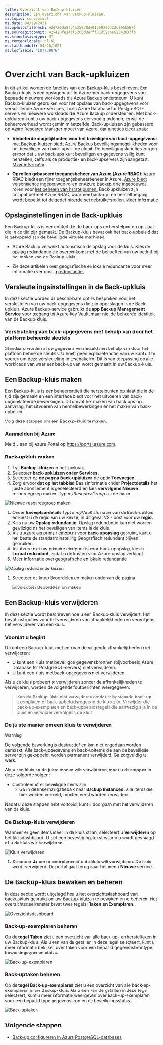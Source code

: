 ```yaml
---
title: Overzicht van Backup-kluizen
description: Een overzicht van Backup-kluizen.
ms.topic: conceptual
ms.date: 04/19/2021
ms.openlocfilehash: e2d720da9474a35870de01559201d22c9e5b567f
ms.sourcegitcommit: 425420fe14cf5265d3e7ff31d596be62542837fb
ms.translationtype: MT
ms.contentlocale: nl-NL
ms.lasthandoff: 04/20/2021
ms.locfileid: "107739076"
---
```

# <a name="backup-vaults-overview"></a>Overzicht van Back-upkluizen

In dit artikel worden de functies van een Backup-kluis beschreven. Een Backup-kluis is een opslagentiteit in Azure met back-upgegevens voor bepaalde nieuwere workloads die Azure Backup ondersteunt. U kunt Backup-kluizen gebruiken voor het opslaan van back-upgegevens voor verschillende Azure-services, zoals Azure Database for PostgreSQL-servers en nieuwere workloads die Azure Backup ondersteunen. Met back-upkluizen kunt u uw back-upgegevens eenvoudig ordenen, terwijl de beheeroverhead wordt geminim hetzelfde. Back-upkluizen zijn gebaseerd op Azure Resource Manager model van Azure, dat functies biedt zoals:

- **Verbeterde mogelijkheden voor het beveiligen van back-upgegevens:** met Backup-kluizen biedt Azure Backup beveiligingsmogelijkheden voor het beveiligen van back-ups in de cloud. De beveiligingsfuncties zorgen ervoor dat u uw back-ups kunt beveiligen en gegevens veilig kunt herstellen, zelfs als de productie- en back-upservers zijn aangetast. [Meer informatie](backup-azure-security-feature.md)

- **Op rollen gebaseerd toegangsbeheer van Azure (Azure RBAC)**: Azure RBAC biedt een fijner toegangsbeheerbeheer in Azure. [Azure biedt verschillende ingebouwde rollen en](../role-based-access-control/built-in-roles.md)Azure Backup drie ingebouwde rollen voor [het beheren van herstelpunten.](backup-rbac-rs-vault.md) Back-upkluizen zijn compatibel met Azure RBAC, waarmee back-up- en hersteltoegang wordt beperkt tot de gedefinieerde set gebruikersrollen. [Meer informatie](backup-rbac-rs-vault.md)

## <a name="storage-settings-in-the-backup-vault"></a>Opslaginstellingen in de Back-upkluis

Een Backup-kluis is een entiteit die de back-ups en herstelpunten op slaat die in de tijd zijn gemaakt. De Backup-kluis bevat ook het back-upbeleid dat is gekoppeld aan de beveiligde virtuele machines.

- Azure Backup verwerkt automatisch de opslag voor de kluis. Kies de opslag redundantie die overeenkomt met de behoeften van uw bedrijf bij het maken van de Backup-kluis.

- Zie deze artikelen over geografische en [](../storage/common/storage-redundancy.md#geo-redundant-storage) lokale redundantie voor meer informatie over opslag [redundantie.](../storage/common/storage-redundancy.md#locally-redundant-storage)

## <a name="encryption-settings-in-the-backup-vault"></a>Versleutelingsinstellingen in de Back-upkluis

In deze sectie worden de beschikbare opties besproken voor het versleutelen van uw back-upgegevens die zijn opgeslagen in de Back-upkluis. Azure Backup-service gebruikt de **app Backup Management Service** voor toegang tot Azure Key Vault, maar niet de beheerde identiteit van de Backup-kluis.


### <a name="encryption-of-backup-data-using-platform-managed-keys"></a>Versleuteling van back-upgegevens met behulp van door het platform beheerde sleutels

Standaard worden al uw gegevens versleuteld met behulp van door het platform beheerde sleutels. U hoeft geen expliciete actie van uw kant uit te voeren om deze versleuteling in teschakelen. Dit is van toepassing op alle workloads van waar een back-up van wordt gemaakt in uw Backup-kluis.

## <a name="create-a-backup-vault"></a>Een Backup-kluis maken

Een Backup-kluis is een beheerentiteit die herstelpunten op slaat die in de tijd zijn gemaakt en een interface biedt voor het uitvoeren van back-upgerelateerde bewerkingen. Dit omvat het maken van back-ups op aanvraag, het uitvoeren van herstelbewerkingen en het maken van back-upbeleid.

Volg deze stappen om een Backup-kluis te maken.

### <a name="sign-in-to-azure"></a>Aanmelden bij Azure

Meld u aan bij Azure Portal op <https://portal.azure.com>.

### <a name="create-backup-vault"></a>Back-upkluis maken

1. Typ **Backup-kluizen** in het zoekvak.
1. Selecteer **back-upkluizen onder** **Services.**
1. Selecteer op **de pagina Back-upkluizen** de optie **Toevoegen.**
1. Zorg ervoor **dat op het tabblad** Basisinformatie onder **Projectdetails** het juiste abonnement is geselecteerd en kies **vervolgens Nieuwe** resourcegroep maken. Typ *myResourceGroup* als de naam.

  ![Nieuwe resourcegroep maken](./media/backup-vault-overview/new-resource-group.png)

1. Onder **Exemplaardetails** typt u *myVault* als naam van de Back-upkluis en kiest u de regio van uw keuze, in dit geval VS - oost *voor* uw **regio**. 
1. Kies nu uw **Opslag redundantie**. Opslag redundantie kan niet worden gewijzigd na het beveiligen van items in de kluis.
1. Als u Azure als primair eindpunt voor **back-upopslag** gebruikt, kunt u het beste de standaardinstelling Geografisch redundant blijven gebruiken.
1. Als Azure niet uw primaire eindpunt is voor back-upopslag, kiest u **Lokaal redundant**, zodat u de kosten voor Azure-opslag verlaagt.
1. Meer informatie over [geografische](../storage/common/storage-redundancy.md#geo-redundant-storage) en [lokale](../storage/common/storage-redundancy.md#locally-redundant-storage) redundantie.

  ![Opslag redundantie kiezen](./media/backup-vault-overview/storage-redundancy.png)

1. Selecteer de knop Beoordelen en maken onderaan de pagina.

    ![Selecteer Beoordelen en maken](./media/backup-vault-overview/review-and-create.png)

## <a name="delete-a-backup-vault"></a>Een Backup-kluis verwijderen

In deze sectie wordt beschreven hoe u een Backup-kluis verwijdert. Het bevat instructies voor het verwijderen van afhankelijkheden en vervolgens het verwijderen van een kluis.

### <a name="before-you-start"></a>Voordat u begint

U kunt een Backup-kluis met een van de volgende afhankelijkheden niet verwijderen:

- U kunt een kluis met beveiligde gegevensbronnen (bijvoorbeeld Azure Database for PostgreSQL-servers) niet verwijderen.
- U kunt een kluis met back-upgegevens niet verwijderen.

Als u de kluis probeert te verwijderen zonder de afhankelijkheden te verwijderen, worden de volgende foutberichten weergegeven:

>Kan de Backup-kluis niet verwijderen omdat er bestaande back-up-exemplaren of back-upbeleidsregels in de kluis zijn. Verwijder alle back-up-exemplaren en back-upbeleidsregels die aanwezig zijn in de kluis en verwijder vervolgens de kluis.

### <a name="proper-way-to-delete-a-vault"></a>De juiste manier om een kluis te verwijderen

>[!WARNING]
De volgende bewerking is destructief en kan niet ongedaan worden gemaakt. Alle back-upgegevens en back-upitems die aan de beveiligde server zijn gekoppeld, worden permanent verwijderd. Ga zorgvuldig te werk.

Als u een kluis op de juiste manier wilt verwijderen, moet u de stappen in deze volgorde volgen:

- Controleer of er beveiligde items zijn:
  - Ga in de linkernavigatiebalk naar **Backup Instances.** Alle items die hier worden vermeld, moeten eerst worden verwijderd.

Nadat u deze stappen hebt voltooid, kunt u doorgaan met het verwijderen van de kluis.

### <a name="delete-the-backup-vault"></a>De Backup-kluis verwijderen

Wanneer er geen items meer in de kluis staan, selecteert u **Verwijderen** op het kluisdashboard. U ziet een bevestigingstekst waarin u wordt gevraagd of u de kluis wilt verwijderen.

![Kluis verwijderen](./media/backup-vault-overview/delete-vault.png)

1. Selecteer **Ja** om te controleren of u de kluis wilt verwijderen. De kluis wordt verwijderd. De portal gaat terug naar het menu **Nieuwe** service.

## <a name="monitor-and-manage-the-backup-vault"></a>De Backup-kluis bewaken en beheren

In deze sectie wordt uitgelegd  hoe u het overzichtsdashboard van backupkluis gebruikt om uw Backup-kluizen te bewaken en te beheren. Het overzichtsdeelvenster bevat twee tegels: **Taken** **en Exemplaren.**

![Overzichtsdashboard](./media/backup-vault-overview/overview-dashboard.png)

### <a name="manage-backup-instances"></a>Back-up-exemplaren beheren

Op de **tegel Taken** ziet u een overzicht van alle back-up- en hersteltaken in uw Backup-kluis. Als u een van de getallen in deze tegel selecteert, kunt u meer informatie bekijken over taken voor een bepaald gegevensbrontype, bewerkingstype en status.

![Back-up-exemplaren](./media/backup-vault-overview/backup-instances.png)

### <a name="manage-backup-jobs"></a>Back-uptaken beheren

Op de **tegel Back-up-exemplaren** ziet u een overzicht van alle back-up-exemplaren in uw Backup-kluis. Als u een van de getallen in deze tegel selecteert, kunt u meer informatie weergeven over back-up-exemplaren voor een bepaald type gegevensbron en de beveiligingsstatus.

![Back-uptaken](./media/backup-vault-overview/backup-jobs.png)

## <a name="next-steps"></a>Volgende stappen

- [Back-up configureren in Azure PostgreSQL-databases](backup-azure-database-postgresql.md#configure-backup-on-azure-postgresql-databases)

